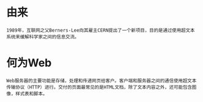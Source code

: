 # 由来
```
1989年，互联网之父Berners-Lee向其雇主CERN提出了一个新项目，目的是通过使用超文本系统来缓解科学家之间的信息交流。
```

# 何为Web
```
Web服务器的主要功能是存储，处理和传递网页给客户。客户端和服务器之间的通信使用超文本传输​​协议（HTTP）进行。交付的页面最常见的是HTML文档，除了文本内容之外，还可能包含图像，样式表和脚本。
```
